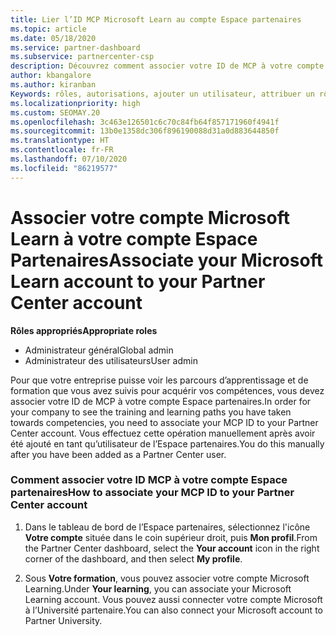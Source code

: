 ```yaml
---
title: Lier l’ID MCP Microsoft Learn au compte Espace partenaires
ms.topic: article
ms.date: 05/18/2020
ms.service: partner-dashboard
ms.subservice: partnercenter-csp
description: Découvrez comment associer votre ID de MCP à votre compte Espace partenaires afin que votre entreprise puisse voir les parcours d’apprentissage et de formation que vous avez suivis pour acquérir vos compétences.
author: kbangalore
ms.author: kiranban
Keywords: rôles, autorisations, ajouter un utilisateur, attribuer un rôle, administrateur, agent, ID de MCP, Microsoft Learn
ms.localizationpriority: high
ms.custom: SEOMAY.20
ms.openlocfilehash: 3c463e126501c6c70c84fb64f857171960f4941f
ms.sourcegitcommit: 13b0e1358dc306f896190088d31a0d883644850f
ms.translationtype: HT
ms.contentlocale: fr-FR
ms.lasthandoff: 07/10/2020
ms.locfileid: "86219577"
---
```

# <a name="associate-your-microsoft-learn-account-to-your-partner-center-account"></a><span data-ttu-id="eee7a-104">Associer votre compte Microsoft Learn à votre compte Espace Partenaires</span><span class="sxs-lookup"><span data-stu-id="eee7a-104">Associate your Microsoft Learn account to your Partner Center account</span></span>

<span data-ttu-id="eee7a-105">**Rôles appropriés**</span><span class="sxs-lookup"><span data-stu-id="eee7a-105">**Appropriate roles**</span></span>

- <span data-ttu-id="eee7a-106">Administrateur général</span><span class="sxs-lookup"><span data-stu-id="eee7a-106">Global admin</span></span>
- <span data-ttu-id="eee7a-107">Administrateur des utilisateurs</span><span class="sxs-lookup"><span data-stu-id="eee7a-107">User admin</span></span>

<span data-ttu-id="eee7a-108">Pour que votre entreprise puisse voir les parcours d’apprentissage et de formation que vous avez suivis pour acquérir vos compétences, vous devez associer votre ID de MCP à votre compte Espace partenaires.</span><span class="sxs-lookup"><span data-stu-id="eee7a-108">In order for your company to see the training and learning paths you have taken towards competencies, you need to associate your MCP ID to your Partner Center account.</span></span> <span data-ttu-id="eee7a-109">Vous effectuez cette opération manuellement après avoir été ajouté en tant qu’utilisateur de l’Espace partenaires.</span><span class="sxs-lookup"><span data-stu-id="eee7a-109">You do this manually after you have been added as a Partner Center user.</span></span>

### <a name="how-to-associate-your-mcp-id-to-your-partner-center-account"></a><span data-ttu-id="eee7a-110">Comment associer votre ID MCP à votre compte Espace partenaires</span><span class="sxs-lookup"><span data-stu-id="eee7a-110">How to associate your MCP ID to your Partner Center account</span></span>

1. <span data-ttu-id="eee7a-111">Dans le tableau de bord de l’Espace partenaires, sélectionnez l'icône **Votre compte** située dans le coin supérieur droit, puis **Mon profil**.</span><span class="sxs-lookup"><span data-stu-id="eee7a-111">From the Partner Center dashboard, select the **Your account** icon in the right corner of the dashboard, and then select **My profile**.</span></span>

2. <span data-ttu-id="eee7a-112">Sous **Votre formation**, vous pouvez associer votre compte Microsoft Learning.</span><span class="sxs-lookup"><span data-stu-id="eee7a-112">Under **Your learning**, you can associate your Microsoft Learning account.</span></span> <span data-ttu-id="eee7a-113">Vous pouvez aussi connecter votre compte Microsoft à l’Université partenaire.</span><span class="sxs-lookup"><span data-stu-id="eee7a-113">You can also connect your Microsoft account to Partner University.</span></span>
